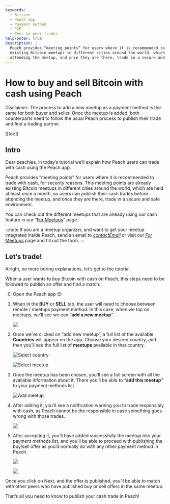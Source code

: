 ```yaml
---
keywords:
  - Bitcoin
  - Peach app
  - Payment method
  - P2P
  - Peer to peer trades
helpFooter: true
description: |
  Peach provides “meeting points” for users where it is recommended to trade with cash, for security reasons. This meeting points are already
  existing Bitcoin meetups in different cities around the world, which are held at least once a month, so users can publish their cash trades before
  attending the meetup, and once they are there, trade in a secure and safe environment.
---
```

# How to buy and sell Bitcoin with cash using Peach

Disclaimer: The process to add a new meetup as a payment method is the same for both buyer and seller. Once the meetup is added, both
counterparts need to follow the usual Peach process to publish their trade and find a trading partner.

[[toc]]

## Intro

Dear peachies, in today’s tutorial we’ll explain how Peach users can trade with cash using the Peach app.

Peach provides “meeting points” for users where it is recommended to trade with cash, for security reasons. This meeting points are already
existing Bitcoin meetups in different cities around the world, which are held at least once a month, so users can publish their cash trades before
attending the meetup, and once they are there, trade in a secure and safe environment.

You can check out the different meetups that are already using our cash feature in our “[For Meetups](/for-meetups/)” page.

:::note
If you are a meetup organizer, and want to get your meetup integrated inside Peach, send an email to [$contactEmail$](mailto:$contactEmail$) or visit
our [For Meetups](/for-meetups/) page and fill out the form.
:::

## Let’s trade!

Alright, no more boring explanations, let’s get to the tutorial.

When a user wants to buy Bitcoin with cash on Peach, this steps need to be followed to publish an offer and find a match:

0. Open the Peach app 😉

1. When in the **BUY** or **SELL** tab, the user will need to choose between remote / meetups payment method. In this case, when we tap on
meetups, we’ll see we can “**add a new meetup**”.

    ![](/img/blog/how-to-buy-and-sell-bitcoin-with-cash-using-peach/add-new-meetup.png)

2. Once we’ve clicked on “add new meetup”, a full list of the available **Countries** will appear on the app. Choose your desired country, and
then you’ll see the full list of **meetups** available in that country.

    ![Select country](/img/blog/how-to-buy-and-sell-bitcoin-with-cash-using-peach/select-country.png)

    ![Select meetup](/img/blog/how-to-buy-and-sell-bitcoin-with-cash-using-peach/select-meetup.png)

3. Once the meetup has been chosen, you’ll see a full screen with all the available information about it. There you’ll be able to “**add this
meetup**” to your payment methods list.

    ![Add meetup](/img/blog/how-to-buy-and-sell-bitcoin-with-cash-using-peach/add-meetup.png)

4. After adding it, you’ll see a notification warning you to trade responsibly with cash, as Peach cannot be the responsible in case something
goes wrong with those trades.

    ![](/img/blog/how-to-buy-and-sell-bitcoin-with-cash-using-peach/trading-cash.png)

5. After accepting it, you’ll have added successfully the meetup into your payment methods list, and you’ll be able to proceed with publishing
the buy/sell offer as you’d normally do with any other payment method in Peach.

    ![](/img/blog/how-to-buy-and-sell-bitcoin-with-cash-using-peach/add-cash-option.png)

    ![](/img/blog/how-to-buy-and-sell-bitcoin-with-cash-using-peach/select-cash-option.png)

Once you click on Next, and the offer is published, you’ll be able to match with other peers who have published buy or sell offers in the
same meetup.

That’s all you need to know to publish your cash trade in Peach!
